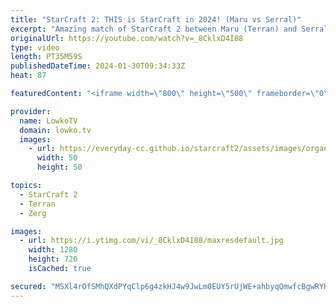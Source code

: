 ```yaml
---
title: "StarCraft 2: THIS is StarCraft in 2024! (Maru vs Serral)"
excerpt: "Amazing match of StarCraft 2 between Maru (Terran) and Serral (Zerg). It really doesn't get much better than these two playing against each other. What an amazing match of Terran versus Zerg. A late game war over the final resources on the map. Support my work: https://patreon.com/lowkotv  Lowko merch:"
originalUrl: https://youtube.com/watch?v=_8CklxD4I88
type: video
length: PT35M59S
publishedDateTime: 2024-01-30T09:34:33Z
heat: 87

featuredContent: "<iframe width=\"800\" height=\"500\" frameborder=\"0\" src=\"https://www.youtube.com/embed/_8CklxD4I88\" allow=\"accelerometer; autoplay; encrypted-media; gyroscope; picture-in-picture\" allowfullscreen></iframe>"

provider:
  name: LowkoTV
  domain: lowko.tv
  images:
    - url: https://everyday-cc.github.io/starcraft2/assets/images/organizations/lowko.tv-50x50.jpg
      width: 50
      height: 50

topics:
  - StarCraft 2
  - Terran
  - Zerg

images:
  - url: https://i.ytimg.com/vi/_8CklxD4I88/maxresdefault.jpg
    width: 1280
    height: 720
    isCached: true

secured: "MSXl4rOfSMhQXdPYqClp6g4zkHJ4w9JwLm0EUY5rUjWE+ahbyqQmwfcBgwRYKEH5LT10oXWOO/vvVHmki9T+hdkLhKadnWATUg/dg+SHHNbKDRYie6pDaF8UVBsm064jeaOzN1tmM7BRIPsQRg2FBsmU1V1JE2pL54iD2Eux7/++nD6EvUV3AtdK0H+4VCZGPH+/TM8IJDxKdzU4533SSf6PSatGHbZPgHroOj787bJfAbp29M5Uxbp3lZE2vUCSVbVyNku7Rp3K2/OeyGFvrEFf6EQEYJc99qdnIWGd2SFJC9IbXP2sFx+u4M0cX+Ia2mwWGx/w+gTQPDyo/t93V+4AgYjp2H9YhzpgOFU3ceVLTE9N2Bj6/Hcx0sh8QIy1Og7DNHgCxFtyLi7p7b5mOJFEWSM2rTsd0Y9Kz3bkTrI=;y6eEYY2oUqpOvjMvA8uZgw=="
---
```


